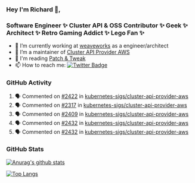 ### Hey I'm Richard 👋, 

<h3 align="left">Software Engineer ✨ Cluster API & OSS Contributor ✨ Geek ✨ Architect ✨ Retro Gaming Addict ✨ Lego Fan ✨</h3>

- 🔭 I’m currently working at [weaveworks](https://github.com/weaveworks) as a engineer/architect
- 👯 I’m a maintainer of [Cluster API Provider AWS](https://github.com/kubernetes-sigs/cluster-api-provider-aws)
- 💬 I'm reading [Patch & Tweak](https://bjooks.com/products/patch-tweak-exploring-modular-synthesis)
- 📫 How to reach me: [![Twitter Badge](https://img.shields.io/badge/-@fruit_case-00acee?style=flat&logo=Twitter&logoColor=white)](https://twitter.com/intent/follow?screen_name=fruit_case "Follow on Twitter")

### GitHub Activity 

<!--START_SECTION:activity-->
1. 🗣 Commented on [#2422](https://github.com/kubernetes-sigs/cluster-api-provider-aws/issues/2422) in [kubernetes-sigs/cluster-api-provider-aws](https://github.com/kubernetes-sigs/cluster-api-provider-aws)
2. 🗣 Commented on [#2317](https://github.com/kubernetes-sigs/cluster-api-provider-aws/issues/2317) in [kubernetes-sigs/cluster-api-provider-aws](https://github.com/kubernetes-sigs/cluster-api-provider-aws)
3. 🗣 Commented on [#2409](https://github.com/kubernetes-sigs/cluster-api-provider-aws/issues/2409) in [kubernetes-sigs/cluster-api-provider-aws](https://github.com/kubernetes-sigs/cluster-api-provider-aws)
4. 🗣 Commented on [#2432](https://github.com/kubernetes-sigs/cluster-api-provider-aws/issues/2432) in [kubernetes-sigs/cluster-api-provider-aws](https://github.com/kubernetes-sigs/cluster-api-provider-aws)
5. 🗣 Commented on [#2432](https://github.com/kubernetes-sigs/cluster-api-provider-aws/issues/2432) in [kubernetes-sigs/cluster-api-provider-aws](https://github.com/kubernetes-sigs/cluster-api-provider-aws)
<!--END_SECTION:activity-->

### GitHub Stats

[![Anurag's github stats](https://github-readme-stats.vercel.app/api?username=richardcase&count_private=true&show_icons=true)](https://github.com/anuraghazra/github-readme-stats)

[![Top Langs](https://github-readme-stats.vercel.app/api/top-langs/?username=richardcase&hide=html&layout=compact)](https://github.com/anuraghazra/github-readme-stats)
